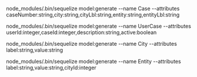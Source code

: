 node_modules/.bin/sequelize model:generate --name Case --attributes caseNumber:string,city:string,cityLbl:string,entity:string,entityLbl:string

node_modules/.bin/sequelize model:generate --name UserCase --attributes userId:integer,caseId:integer,description:string,active:boolean

node_modules/.bin/sequelize model:generate --name City --attributes label:string,value:string

node_modules/.bin/sequelize model:generate --name Entity --attributes label:string,value:string,cityId:integer
